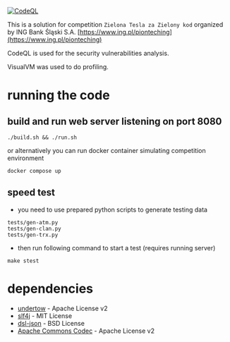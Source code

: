 [![CodeQL](https://github.com/tobuchowski1/project_may_2023/actions/workflows/codeql.yml/badge.svg)](https://github.com/tobuchowski1/project_may_2023/actions/workflows/codeql.yml)

This is a solution for competition `Zielona Tesla za Zielony kod` organized by ING Bank Śląski S.A.
[https://www.ing.pl/pionteching](https://www.ing.pl/pionteching)

CodeQL is used for the security vulnerabilities analysis. 

VisualVM was used to do profiling.

# running the code

## build and run web server listening on port 8080
```
./build.sh && ./run.sh
```
or alternatively you can run docker container simulating competition environment

```
docker compose up
```

## speed test
- you need to use prepared python scripts to generate testing data
```
tests/gen-atm.py
tests/gen-clan.py
tests/gen-trx.py
```
- then run following command to start a test (requires running server)
```
make stest
```



# dependencies

- [undertow](https://github.com/undertow-io/undertow) - Apache License v2
- [slf4j](https://github.com/qos-ch/slf4j/blob/master/LICENSE.txt) - MIT License
- [dsl-json](https://github.com/ngs-doo/dsl-json) - BSD License
- [Apache Commons Codec](https://commons.apache.org/proper/commons-codec/) - Apache License v2
